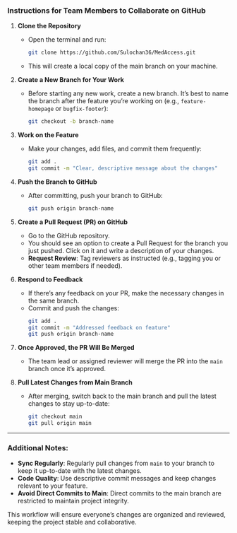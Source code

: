 
### Instructions for Team Members to Collaborate on GitHub

1. **Clone the Repository**  
   - Open the terminal and run:
     ```bash
     git clone https://github.com/Sulochan36/MedAccess.git
     ```
   - This will create a local copy of the main branch on your machine.

2. **Create a New Branch for Your Work**  
   - Before starting any new work, create a new branch. It’s best to name the branch after the feature you’re working on (e.g., `feature-homepage` or `bugfix-footer`):
     ```bash
     git checkout -b branch-name
     ```

3. **Work on the Feature**  
   - Make your changes, add files, and commit them frequently:
     ```bash
     git add .
     git commit -m "Clear, descriptive message about the changes"
     ```

4. **Push the Branch to GitHub**  
   - After committing, push your branch to GitHub:
     ```bash
     git push origin branch-name
     ```

5. **Create a Pull Request (PR) on GitHub**  
   - Go to the GitHub repository.
   - You should see an option to create a Pull Request for the branch you just pushed. Click on it and write a description of your changes.
   - **Request Review**: Tag reviewers as instructed (e.g., tagging you or other team members if needed).

6. **Respond to Feedback**  
   - If there’s any feedback on your PR, make the necessary changes in the same branch.
   - Commit and push the changes:
     ```bash
     git add .
     git commit -m "Addressed feedback on feature"
     git push origin branch-name
     ```

7. **Once Approved, the PR Will Be Merged**  
   - The team lead or assigned reviewer will merge the PR into the `main` branch once it’s approved.
   
8. **Pull Latest Changes from Main Branch**  
   - After merging, switch back to the main branch and pull the latest changes to stay up-to-date:
     ```bash
     git checkout main
     git pull origin main
     ```

---

### Additional Notes:
- **Sync Regularly**: Regularly pull changes from `main` to your branch to keep it up-to-date with the latest changes.
- **Code Quality**: Use descriptive commit messages and keep changes relevant to your feature.
- **Avoid Direct Commits to Main**: Direct commits to the main branch are restricted to maintain project integrity.

This workflow will ensure everyone’s changes are organized and reviewed, keeping the project stable and collaborative.
